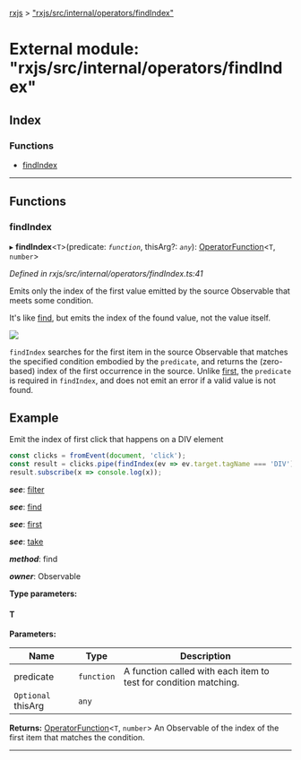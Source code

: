 [rxjs](../README.md) > ["rxjs/src/internal/operators/findIndex"](../modules/_rxjs_src_internal_operators_findindex_.md)

# External module: "rxjs/src/internal/operators/findIndex"

## Index

### Functions

* [findIndex](_rxjs_src_internal_operators_findindex_.md#findindex)

---

## Functions

<a id="findindex"></a>

###  findIndex

▸ **findIndex**<`T`>(predicate: *`function`*, thisArg?: *`any`*): [OperatorFunction](../interfaces/_rxjs_src_internal_types_.operatorfunction.md)<`T`, `number`>

*Defined in rxjs/src/internal/operators/findIndex.ts:41*

Emits only the index of the first value emitted by the source Observable that meets some condition.

It's like [find](_rxjs_src_internal_operators_find_.md#find), but emits the index of the found value, not the value itself.

![](findIndex.png)

`findIndex` searches for the first item in the source Observable that matches the specified condition embodied by the `predicate`, and returns the (zero-based) index of the first occurrence in the source. Unlike [first](_rxjs_src_internal_operators_first_.md#first), the `predicate` is required in `findIndex`, and does not emit an error if a valid value is not found.

Example
-------

Emit the index of first click that happens on a DIV element

```javascript
const clicks = fromEvent(document, 'click');
const result = clicks.pipe(findIndex(ev => ev.target.tagName === 'DIV'));
result.subscribe(x => console.log(x));
```

*__see__*: [filter](_rxjs_src_internal_operators_filter_.md#filter)

*__see__*: [find](_rxjs_src_internal_operators_find_.md#find)

*__see__*: [first](_rxjs_src_internal_operators_first_.md#first)

*__see__*: [take](_rxjs_src_internal_operators_take_.md#take)

*__method__*: find

*__owner__*: Observable

**Type parameters:**

#### T 
**Parameters:**

| Name | Type | Description |
| ------ | ------ | ------ |
| predicate | `function` |  A function called with each item to test for condition matching. |
| `Optional` thisArg | `any` |

**Returns:** [OperatorFunction](../interfaces/_rxjs_src_internal_types_.operatorfunction.md)<`T`, `number`>
An Observable of the index of the first item that
matches the condition.

___

